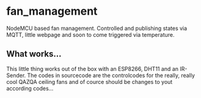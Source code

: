 # fan_management

NodeMCU based fan management. Controlled and publishing states via MQTT, little webpage and soon to come triggered via temperature.

## What works...

This little thing works out of the box with an ESP8266, DHT11 and an IR-Sender. The codes in sourcecode are the controlcodes for the really, really cool QAZQA ceiling fans and of cource should be changes to yout according codes...
